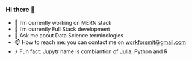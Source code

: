 ### Hi there 👋

- 🔭 I’m currently working on MERN stack
- 🌱 I’m currently Full Stack development
- 💬 Ask me about Data Science terminologies
- 📫 How to reach me: you can contact me on workforsmit@gmail.com
- ⚡ Fun fact: Jupytr name  is combiantion of Julia, Python and R

